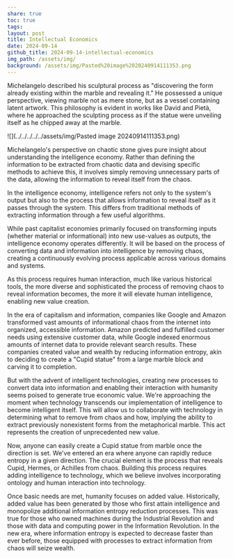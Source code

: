 ```yaml
---
share: true
toc: true
tags: 
layout: post
title: Intellectual Economics
date: 2024-09-14
github_title: 2024-09-14-intellectual-economics
img_path: /assets/img/
background: /assets/img/Pasted%20image%2020240914111353.png
---
```

Michelangelo described his sculptural process as "discovering the form already existing within the marble and revealing it." He possessed a unique perspective, viewing marble not as mere stone, but as a vessel containing latent artwork. This philosophy is evident in works like David and Pietà, where he approached the sculpting process as if the statue were unveiling itself as he chipped away at the marble.

![](../../../../../assets/img/Pasted image 20240914111353.png)

Michelangelo's perspective on chaotic stone gives pure insight about understanding the intelligence economy. Rather than defining the information to be extracted from chaotic data and devising specific methods to achieve this, it involves simply removing unnecessary parts of the data, allowing the information to reveal itself from the chaos.

In the intelligence economy, intelligence refers not only to the system's output but also to the process that allows information to reveal itself as it passes through the system. This differs from traditional methods of extracting information through a few useful algorithms. 

While past capitalist economies primarily focused on transforming inputs (whether material or informational) into new use-values as outputs, the intelligence economy operates differently. It will be based on the process of converting data and information into intelligence by removing chaos, creating a continuously evolving process applicable across various domains and systems. 

As this process requires human interaction, much like various historical tools, the more diverse and sophisticated the process of removing chaos to reveal information becomes, the more it will elevate human intelligence, enabling new value creation.

In the era of capitalism and information, companies like Google and Amazon transformed vast amounts of informational chaos from the internet into organized, accessible information. Amazon predicted and fulfilled customer needs using extensive customer data, while Google indexed enormous amounts of internet data to provide relevant search results. These companies created value and wealth by reducing information entropy, akin to deciding to create a "Cupid statue" from a large marble block and carving it to completion.

But with the advent of intelligent technologies, creating new processes to convert data into information and enabling their interaction with humanity seems poised to generate true economic value. We're approaching the moment when technology transcends our implementation of intelligence to become intelligent itself. This will allow us to collaborate with technology in determining what to remove from chaos and how, implying the ability to extract previously nonexistent forms from the metaphorical marble. This act represents the creation of unprecedented new value.

Now, anyone can easily create a Cupid statue from marble once the direction is set. We've entered an era where anyone can rapidly reduce entropy in a given direction. The crucial element is the process that reveals Cupid, Hermes, or Achilles from chaos. Building this process requires adding intelligence to technology, which we believe involves incorporating ontology and human interaction into technology.

Once basic needs are met, humanity focuses on added value. Historically, added value has been generated by those who first attain intelligence and monopolize additional information entropy reduction processes. This was true for those who owned machines during the Industrial Revolution and those with data and computing power in the Information Revolution. In the new era, where information entropy is expected to decrease faster than ever before, those equipped with processes to extract information from chaos will seize wealth.
